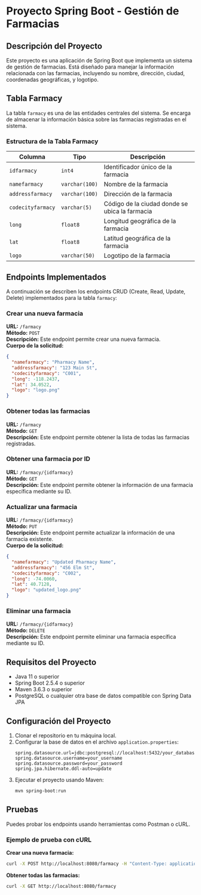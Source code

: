 # Proyecto Spring Boot - Gestión de Farmacias

## Descripción del Proyecto

Este proyecto es una aplicación de Spring Boot que implementa un sistema de gestión de farmacias. Está diseñado para manejar la información relacionada con las farmacias, incluyendo su nombre, dirección, ciudad, coordenadas geográficas, y logotipo.

## Tabla Farmacy

La tabla `farmacy` es una de las entidades centrales del sistema. Se encarga de almacenar la información básica sobre las farmacias registradas en el sistema.

### Estructura de la Tabla Farmacy

| Columna         | Tipo     | Descripción                                      |
| --------------- | -------- | ------------------------------------------------ |
| `idfarmacy`     | `int4`   | Identificador único de la farmacia               |
| `namefarmacy`   | `varchar(100)` | Nombre de la farmacia                          |
| `addressfarmacy`| `varchar(100)` | Dirección de la farmacia                       |
| `codecityfarmacy`| `varchar(5)`  | Código de la ciudad donde se ubica la farmacia  |
| `long`          | `float8` | Longitud geográfica de la farmacia               |
| `lat`           | `float8` | Latitud geográfica de la farmacia                |
| `logo`          | `varchar(50)` | Logotipo de la farmacia                         |

## Endpoints Implementados

A continuación se describen los endpoints CRUD (Create, Read, Update, Delete) implementados para la tabla `farmacy`:

### Crear una nueva farmacia

**URL:** `/farmacy`  
**Método:** `POST`  
**Descripción:** Este endpoint permite crear una nueva farmacia.  
**Cuerpo de la solicitud:**
```json
{
  "namefarmacy": "Pharmacy Name",
  "addressfarmacy": "123 Main St",
  "codecityfarmacy": "C001",
  "long": -118.2437,
  "lat": 34.0522,
  "logo": "logo.png"
}
```

### Obtener todas las farmacias

**URL:** `/farmacy`  
**Método:** `GET`  
**Descripción:** Este endpoint permite obtener la lista de todas las farmacias registradas.

### Obtener una farmacia por ID

**URL:** `/farmacy/{idfarmacy}`  
**Método:** `GET`  
**Descripción:** Este endpoint permite obtener la información de una farmacia específica mediante su ID.

### Actualizar una farmacia

**URL:** `/farmacy/{idfarmacy}`  
**Método:** `PUT`  
**Descripción:** Este endpoint permite actualizar la información de una farmacia existente.  
**Cuerpo de la solicitud:**
```json
{
  "namefarmacy": "Updated Pharmacy Name",
  "addressfarmacy": "456 Elm St",
  "codecityfarmacy": "C002",
  "long": -74.0060,
  "lat": 40.7128,
  "logo": "updated_logo.png"
}
```

### Eliminar una farmacia

**URL:** `/farmacy/{idfarmacy}`  
**Método:** `DELETE`  
**Descripción:** Este endpoint permite eliminar una farmacia específica mediante su ID.

## Requisitos del Proyecto

- Java 11 o superior
- Spring Boot 2.5.4 o superior
- Maven 3.6.3 o superior
- PostgreSQL o cualquier otra base de datos compatible con Spring Data JPA

## Configuración del Proyecto

1. Clonar el repositorio en tu máquina local.
2. Configurar la base de datos en el archivo `application.properties`:
   ```properties
   spring.datasource.url=jdbc:postgresql://localhost:5432/your_database_name
   spring.datasource.username=your_username
   spring.datasource.password=your_password
   spring.jpa.hibernate.ddl-auto=update
   ```
3. Ejecutar el proyecto usando Maven:
   ```bash
   mvn spring-boot:run
   ```

## Pruebas

Puedes probar los endpoints usando herramientas como Postman o cURL.

### Ejemplo de prueba con cURL

**Crear una nueva farmacia:**
```bash
curl -X POST http://localhost:8080/farmacy -H "Content-Type: application/json" -d '{"namefarmacy":"Pharmacy Name","addressfarmacy":"123 Main St","codecityfarmacy":"C001","long":-118.2437,"lat":34.0522,"logo":"logo.png"}'
```

**Obtener todas las farmacias:**
```bash
curl -X GET http://localhost:8080/farmacy
```